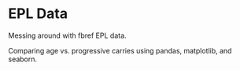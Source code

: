 # EPL Data

Messing around with fbref EPL data.

Comparing age vs. progressive carries using pandas, matplotlib, and seaborn.
